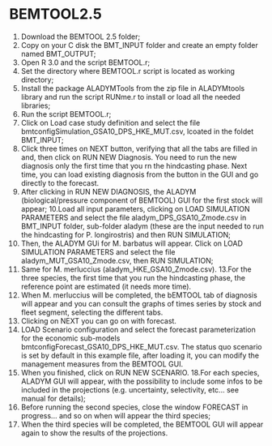 # BEMTOOL2.5

1. Download the BEMTOOL 2.5 folder;
2. Copy on your C disk the BMT_INPUT folder and create an empty folder named BMT_OUTPUT;
3. Open R 3.0 and the script BEMTOOL.r;
4. Set the directory where BEMTOOL.r script is located as working directory;
5. Install the package ALADYMTools from the zip file in ALADYMtools library and run the script RUNme.r to install or load all the needed libraries;
6. Run the script BEMTOOL.r;
7. Click on Load case study definition and select the file bmtconfigSimulation_GSA10_DPS_HKE_MUT.csv, lcoated in the foldet BMT_INPUT;
8. Click three times on NEXT button, verifying that all the tabs are filled in and, then click on RUN NEW Diagnosis. You need to run the new diagnosis only the first time that you rn the hindcasting phase. Next time, you can load existing diagnosis from the button in the GUI and go directly to the forecast.
9. After clicking in RUN NEW DIAGNOSIS, the ALADYM (biological/pressure component of BEMTOOL) GUI for the first stock will appear;
10.Load all input parameters, clicking on LOAD SIMULATION PARAMETERS and select the file aladym_DPS_GSA10_Zmode.csv in BMT_INPUT folder, sub-folder aladym (these are the input needed to run the hindcasting for P. longirostris) and then RUN SIMULATION;
11. Then, the ALADYM GUi for M. barbatus will appear. Click on LOAD SIMULATION PARAMETERS and select the file aladym_MUT_GSA10_Zmode.csv, then RUN SIMULATION;
12. Same for M. merluccius (aladym_HKE_GSA10_Zmode.csv).
13.For the three species, the first time that you run the hindcasting phase, the reference point are estimated (it needs more time). 
14. When M. merluccius will be completed, the bEMTOOL tab of diagnosis will appear and you can consult the graphs of times series by stock and fleet segment, selecting the different tabs.
15. Clicking on NEXT you can go on with forecast.
16. LOAD Scenario configuration and select the forecast parameterization for the economic sub-models bmtconfigForecast_GSA10_DPS_HKE_MUT.csv. The status quo scenario is set by default in this example file, after loading it, you can modify the management measures from the BEMTOOL GUI.
17. When you finished, click on RUN NEW SCENARIO. 
18.For each species, ALADYM GUI will appear, with the possibility to include some infos to be included in the projections (e.g. uncertainty, selectivity, etc... see manual for details);
19. Before running the second species, close the window FORECAST in progress... and so on when will appear the third species;
18. When the third species will be completed, the BEMTOOL GUI will appear again to show the results of the projections. 
